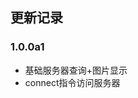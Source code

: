 <!-- markdownlint-disable MD026 MD031 MD033 MD036 MD041 MD046 -->

## 更新记录

### 1.0.0a1

- 基础服务器查询+图片显示
- connect指令访问服务器